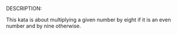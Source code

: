 DESCRIPTION:

This kata is about multiplying a given number by eight if it is an even number and by nine otherwise.